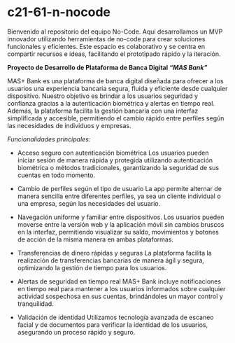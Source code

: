 # c21-61-n-nocode
Bienvenido al repositorio del equipo No-Code. Aquí desarrollamos un MVP innovador utilizando herramientas de no-code para crear soluciones funcionales y eficientes. Este espacio es colaborativo y se centra en compartir recursos e ideas, facilitando el prototipado rápido y la iteración.

<b> Proyecto de Desarrollo de Plataforma de Banca Digital *“MAS Bank”* </b>

MAS+ Bank es una plataforma de banca digital diseñada para ofrecer a los usuarios una experiencia bancaria segura, fluida y eficiente desde cualquier dispositivo. Nuestro objetivo es brindar a los usuarios seguridad y confianza gracias a la autenticación biométrica y alertas en tiempo real. Además, la plataforma facilita la gestión bancaria con una interfaz simplificada y accesible, permitiendo el cambio rápido entre perfiles según las necesidades de individuos y empresas.


*Funcionalidades principales:*

- Acceso seguro con autenticación biométrica
Los usuarios pueden iniciar sesión de manera rápida y protegida utilizando autenticación biométrica o métodos tradicionales, garantizando la seguridad de sus cuentas en todo momento.

- Cambio de perfiles según el tipo de usuario
La app permite alternar de manera sencilla entre diferentes perfiles, ya sea un cliente individual o una empresa, según las necesidades del usuario.

- Navegación uniforme y familiar entre dispositivos.
Los usuarios pueden moverse entre la versión web y la aplicación móvil sin cambios bruscos en la interfaz, permitiendo visualizar su saldo, movimientos y botones de acción de la misma manera en ambas plataformas.

- Transferencias de dinero rápidas y seguras
La plataforma facilita la realización de transferencias bancarias de manera ágil y segura, optimizando la gestión de tiempo para los usuarios.

- Alertas de seguridad en tiempo real
MAS+ Bank incluye notificaciones en tiempo real para mantener a los usuarios informados sobre cualquier actividad sospechosa en sus cuentas, brindándoles un mayor control y tranquilidad.

- Validación de identidad
Utilizamos tecnología avanzada de escaneo facial y de documentos para verificar la identidad de los usuarios, asegurando un proceso rápido y seguro.
